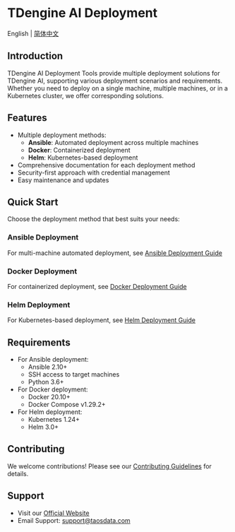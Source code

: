 # TDengine AI Deployment

English | [简体中文](README-CN.md)

## Introduction

TDengine AI Deployment Tools provide multiple deployment solutions for TDengine AI, supporting various deployment scenarios and requirements. Whether you need to deploy on a single machine, multiple machines, or in a Kubernetes cluster, we offer corresponding solutions.

## Features

- Multiple deployment methods:
  - **Ansible**: Automated deployment across multiple machines
  - **Docker**: Containerized deployment
  - **Helm**: Kubernetes-based deployment
- Comprehensive documentation for each deployment method
- Security-first approach with credential management
- Easy maintenance and updates

## Quick Start

Choose the deployment method that best suits your needs:

### Ansible Deployment
For multi-machine automated deployment, see [Ansible Deployment Guide](ansible/README.md)

### Docker Deployment
For containerized deployment, see [Docker Deployment Guide](docker/README.md)

### Helm Deployment
For Kubernetes-based deployment, see [Helm Deployment Guide](helm/README.md)

## Requirements

- For Ansible deployment:
  - Ansible 2.10+
  - SSH access to target machines
  - Python 3.6+
- For Docker deployment:
  - Docker 20.10+
  - Docker Compose v1.29.2+
- For Helm deployment:
  - Kubernetes 1.24+
  - Helm 3.0+

## Contributing

We welcome contributions! Please see our [Contributing Guidelines](https://github.com/taosdata/TDengine/blob/main/CONTRIBUTING.md) for details.

## Support

- Visit our [Official Website](https://tdengine.com)
- Email Support: support@taosdata.com
